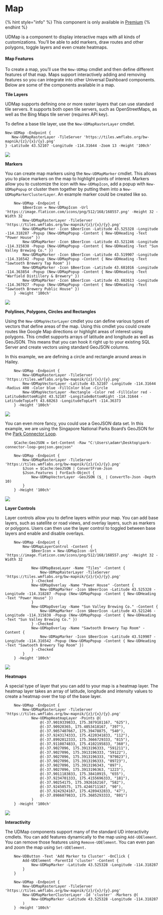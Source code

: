 # Map

{% hint style="info" %}
This component is only available in [Premium](https://ironmansoftware.com/product/powershell-universal-dashboard/)
{% endhint %}

UDMap is a component to display interactive maps with all kinds of customizations. You’ll be able to add markers, draw routes and other polygons, toggle layers and even create heatmaps.

#### Map Features

To create a map, you’ll use the `New-UDMap` cmdlet and then define different features of that map. Maps support interactively adding and removing features so you can integrate into other Universal Dashboard components. Below are some of the components available in a map.

**Tile Layers**

UDMap supports defining one or more raster layers that can use standard tile servers. It supports both open tile servers, such as OpenStreetMaps, as well as the Bing Maps tile server \(requires API key\).

To define a base tile layer, use the `New-UDMapRasterLayer` cmdlet.

```text
New-UDMap -Endpoint {
   New-UDMapRasterLayer -TileServer 'https://tiles.wmflabs.org/bw-mapnik/{z}/{x}/{y}.png' 
} -Latitude 43.52107 -Longitude -114.31644 -Zoom 13 -Height '100ch'
```

![](https://i0.wp.com/ironmansoftware.com/wp-content/uploads/2019/06/raster-layer.png?w=1260&ssl=1)

**Markers**

You can create map markers using the `New-UDMapMarker` cmdlet. This allows you to place markers on the map to highlight points of interest. Markers allow you to customize the icon with `New-UDMapIcon`, add a popup with `New-UDMapPopup` or cluster them together by putting them into a `New-UDMapMarkerClusterLayer`. An example marker could be created like so.

```text
    New-UDMap -Endpoint {
        $BeerIcon = New-UDMapIcon -Url 'https://image.flaticon.com/icons/png/512/168/168557.png' -Height 32 -Width 32
        New-UDMapRasterLayer -TileServer 'https://tiles.wmflabs.org/bw-mapnik/{z}/{x}/{y}.png' 
        New-UDMapMarker -Icon $BeerIcon -Latitude 43.525328 -Longitude -114.318287 -Popup (New-UDMapPopup -Content { New-UDHeading -Text "Power House" })
        New-UDMapMarker -Icon $BeerIcon -Latitude 43.521246 -Longitude -114.315838 -Popup (New-UDMapPopup -Content { New-UDHeading -Text "Sun Valley Brewing Co." })
        New-UDMapMarker -Icon $BeerIcon -Latitude 43.519907 -Longitude -114.316542 -Popup (New-UDMapPopup -Content { New-UDHeading -Text "Sawtooth Brewery Tap Room" })
        New-UDMapMarker -Icon $BeerIcon -Latitude 43.681016 -Longitude -114.363854 -Popup (New-UDMapPopup -Content { New-UDHeading -Text "Warfield Distillery & Brewery" })
        New-UDMapMarker -Icon $BeerIcon -Latitude 43.682613 -Longitude -114.367027 -Popup (New-UDMapPopup -Content { New-UDHeading -Text "Sawtooth Brewery Public House" })
    } -Height '100ch'
```

![](https://i1.wp.com/ironmansoftware.com/wp-content/uploads/2019/06/markers.png?w=1260&ssl=1)

**Polylines, Polygons, Circles and Rectangles**

Using the `New-UDMapVectorLayer` cmdlet you can define various types of vectors that define areas of the map. Using this cmdlet you could create routes like Google Map directions or highlight areas of interest using polygons. This cmdlet supports arrays of latitude and longitude as well as GeoJSON. This means that you can hook it right up to your existing SQL Server and create vectors using standard GeoJSON columns.

In this example, we are defining a circle and rectangle around areas in Hailey.

```text
    New-UDMap -Endpoint {
        New-UDMapRasterLayer -TileServer 'https://tiles.wmflabs.org/bw-mapnik/{z}/{x}/{y}.png' 
        New-UDMapVectorLayer -Latitude 43.52107 -Longitude -114.31644 -Radius 400 -Color blue -FillColor blue -Circle
        New-UDMapVectorLayer -Rectangle -Color red -FillColor red -LatitudeBottomRight 43.52107 -LongitudeBottomRight -114.31644 -LatitudeTopLeft 43.68263 -LongitudeTopLeft -114.36373
    } -Height '100ch'
```

![](https://i2.wp.com/ironmansoftware.com/wp-content/uploads/2019/06/shapes.png?w=1260&ssl=1)

You can even more fancy, you could use a GeoJSON data set. In this example, we are using the Singapore National Parks Board’s GeoJSON for the [Park Connector Loop](https://data.gov.sg/dataset/park-connector-loop?resource_id=9ae978b4-0c97-413d-8728-4247e9a2de11).

```text
    $Cache:GeoJSON = Get-Content -Raw "C:\Users\adamr\Desktop\park-connector-loop-geojson.geojson"

    New-UDMap -Endpoint {
        New-UDMapRasterLayer -TileServer 'https://tiles.wmflabs.org/bw-mapnik/{z}/{x}/{y}.png' 
        $Json = $Cache:GeoJSON | ConvertFrom-Json 
        $Json.Features | ForEach-Object {
            New-UDMapVectorLayer -GeoJSON ($_ | ConvertTo-Json -Depth 10)
        }
    } -Height '100ch'
```

![](https://i1.wp.com/ironmansoftware.com/wp-content/uploads/2019/06/route.png?w=1260&ssl=1)

**Layer Controls**

Layer controls allow you to define layers within your map. You can add base layers, such as satellite or road views, and overlay layers, such as markers or polygons. Users can then use the layer control to toggled between base layers and enable and disable overlays.

```text
    New-UDMap -Endpoint {
        New-UDMapLayerControl -Content {
            $BeerIcon = New-UDMapIcon -Url 'https://image.flaticon.com/icons/png/512/168/168557.png' -Height 32 -Width 32

            New-UDMapBaseLayer -Name "Tiles" -Content {
                New-UDMapRasterLayer -TileServer 'https://tiles.wmflabs.org/bw-mapnik/{z}/{x}/{y}.png' 
            } -Checked
            New-UDMapOverlay -Name "Power House" -Content {
                New-UDMapMarker -Icon $BeerIcon -Latitude 43.525328 -Longitude -114.318287 -Popup (New-UDMapPopup -Content { New-UDHeading -Text "Power House" })
            }
            New-UDMapOverlay -Name "Sun Valley Brewing Co." -Content {
                New-UDMapMarker -Icon $BeerIcon -Latitude 43.521246 -Longitude -114.315838 -Popup (New-UDMapPopup -Content { New-UDHeading -Text "Sun Valley Brewing Co." })
            } -Checked 
            New-UDMapOverlay -Name "Sawtooth Brewery Tap Room" -Content {
                New-UDMapMarker -Icon $BeerIcon -Latitude 43.519907 -Longitude -114.316542 -Popup (New-UDMapPopup -Content { New-UDHeading -Text "Sawtooth Brewery Tap Room" })
            } -Checked 
        }
    } -Height '100ch'
```

![](https://i0.wp.com/ironmansoftware.com/wp-content/uploads/2019/06/layer-control.png?w=1260&ssl=1)

**Heatmaps**

A special type of layer that you can add to your map is a heatmap layer. The heatmap layer takes an array of latitude, longitude and intensity values to create a heatmap over the top of the base layer.

```text
    New-UDMap -Endpoint {
        New-UDMapRasterLayer -TileServer 'https://tiles.wmflabs.org/bw-mapnik/{z}/{x}/{y}.png'
            New-UDMapHeatmapLayer -Points @(
                @(-37.9019339833, 175.3879181167, "625"),
                @(-37.90920365, 175.4053418167, "397"),
                @(-37.9057407667, 175.39478875, "540"),
                @(-37.9243174333, 175.4220341833, "112"),
                @(-37.8992012333, 175.3666729333, "815"),
                @(-37.9110874833, 175.4102195833, "360"),
                @(-37.9027096, 175.3913196333, "591211"),
                @(-37.9027096, 175.3913196333, "59122"),
                @(-37.9027096, 175.3913196333, "979823"),
                @(-37.9027096, 175.3913196333, "09723"),
                @(-37.9027096, 175.3913196343, "097"),
                @(-37.9027096, 175.3913196363, "1223"),
                @(-37.9011183833, 175.38410915, "655"),
                @(-37.9234701333, 175.4155696333, "181"),
                @(-37.90254175, 175.3926162167, "582"),
                @(-37.92450575, 175.4246711167, "90"),
                @(-37.9242924167, 175.4289432833, "47"),
                @(-37.8986079833, 175.3685293333, "801")
            )
    } -Height '100ch'
```

![](https://i2.wp.com/ironmansoftware.com/wp-content/uploads/2019/06/heatmap.png?w=1260&ssl=1)

**Interactivity**

The UDMap components support many of the standard UD interactivity cmdlets. You can add features dynamically to the map using `Add-UDElement`. You can remove those features using `Remove-UDElement`. You can even pan and zoom the map using `Set-UDElement.`

```text
    New-UDButton -Text 'Add Marker to Cluster' -OnClick {
        Add-UDElement -ParentId 'cluster' -Content {
            New-UDMapMarker -Latitude 43.525328 -Longitude -114.318287 
        }
    }

    New-UDMap -Endpoint {
        New-UDMapRasterLayer -TileServer 'https://tiles.wmflabs.org/bw-mapnik/{z}/{x}/{y}.png'
        New-UDMapMarkerClusterLayer -Id 'cluster' -Markers @(
            New-UDMapMarker -Latitude 43.525328 -Longitude -114.318287 
        )
    } -Height '100ch'
```



